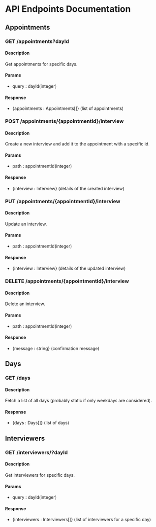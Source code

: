 # API Endpoints Documentation

## Appointments

### **GET /appointments?dayId**

#### Description

Get appointments for specific days.

#### Params

- query : dayId(integer)

#### Response

- {appointments : Appointments[]} (list of appointments)

### **POST /appointments/{appointmentId}/interview**

#### Description

Create a new interview and add it to the appointment with a specific id.

#### Params

- path : appointmentId(integer)

#### Response

- {interview : Interview} (details of the created interview)

### **PUT /appointments/{appointmentId}/interview**

#### Description

Update an interview.

#### Params

- path : appointmentId(integer)

#### Response

- {interview : Interview} (details of the updated interview)

### **DELETE /appointments/{appointmentId}/interview**

#### Description

Delete an interview.

#### Params

- path : appointmentId(integer)

#### Response

- {message : string} (confirmation message)

## Days

### **GET /days**

#### Description

Fetch a list of all days (probably static if only weekdays are considered).

#### Response

- {days : Days[]} (list of days)

## Interviewers

### **GET /interviewers/?dayId**

#### Description

Get interviewers for specific days.

#### Params

- query : dayId(integer)

#### Response

- {interviewers : Interviewers[]} (list of interviewers for a specific day)
